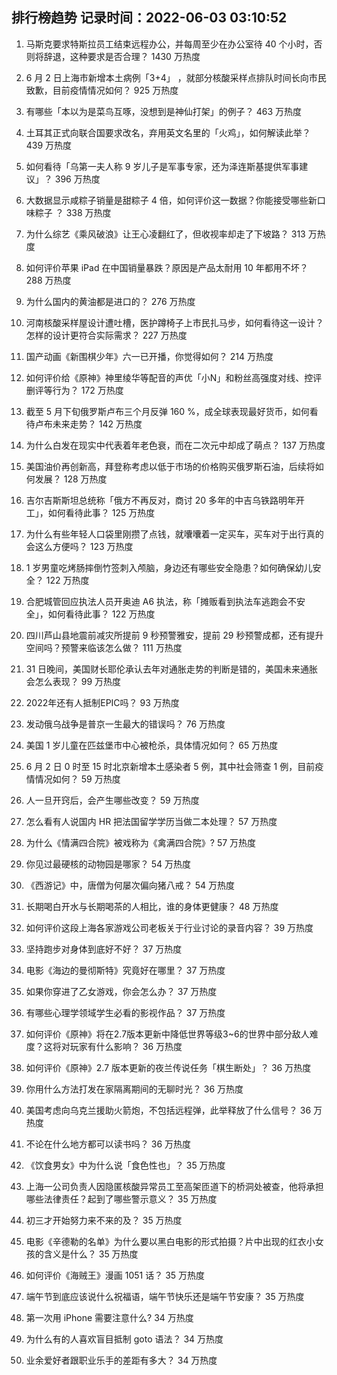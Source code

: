 
## 排行榜趋势 记录时间：2022-06-03 03:10:52
  
  1. 马斯克要求特斯拉员工结束远程办公，并每周至少在办公室待 40 个小时，否则将辞退，这种要求是否合理？ 1430 万热度
    
  2. 6 月 2 日上海市新增本土病例「3+4」 ，就部分核酸采样点排队时间长向市民致歉，目前疫情情况如何？ 925 万热度
    
  3. 有哪些「本以为是菜鸟互啄，没想到是神仙打架」的例子？ 463 万热度
    
  4. 土耳其正式向联合国要求改名，弃用英文名里的「火鸡」，如何解读此举？ 439 万热度
    
  5. 如何看待「乌第一夫人称 9 岁儿子是军事专家，还为泽连斯基提供军事建议」？ 396 万热度
    
  6. 大数据显示咸粽子销量是甜粽子 4 倍，如何评价这一数据？你能接受哪些新口味粽子 ？ 338 万热度
    
  7. 为什么综艺《乘风破浪》让王心凌翻红了，但收视率却走了下坡路？ 313 万热度
    
  8. 如何评价苹果 iPad 在中国销量暴跌？原因是产品太耐用 10 年都用不坏？ 288 万热度
    
  9. 为什么国内的黄油都是进口的？ 276 万热度
    
  10. 河南核酸采样屋设计遭吐槽，医护蹲椅子上市民扎马步，如何看待这一设计？怎样的设计更符合实际需求？ 227 万热度
    
  11. 国产动画《新围棋少年》六一已开播，你觉得如何？ 214 万热度
    
  12. 如何评价给《原神》神里绫华等配音的声优「小N」和粉丝高强度对线、控评删评等行为？ 172 万热度
    
  13. 截至 5 月下旬俄罗斯卢布三个月反弹 160 %，成全球表现最好货币，如何看待卢布未来走势？ 142 万热度
    
  14. 为什么白发在现实中代表着年老色衰，而在二次元中却成了萌点？ 137 万热度
    
  15. 美国油价再创新高，拜登称考虑以低于市场的价格购买俄罗斯石油，后续将如何发展？ 128 万热度
    
  16. 吉尔吉斯斯坦总统称「俄方不再反对，商讨 20 多年的中吉乌铁路明年开工」，如何看待此事？ 125 万热度
    
  17. 为什么有些年轻人口袋里刚攒了点钱，就囔囔着一定买车，买车对于出行真的会这么方便吗？ 123 万热度
    
  18. 1 岁男童吃烤肠摔倒竹签刺入颅脑，身边还有哪些安全隐患？如何确保幼儿安全？ 122 万热度
    
  19. 合肥城管回应执法人员开奥迪 A6 执法，称「摊贩看到执法车逃跑会不安全」，如何看待此事？ 122 万热度
    
  20. 四川芦山县地震前减灾所提前 9 秒预警雅安，提前 29 秒预警成都，还有提升空间吗？预警来临该怎么做？ 111 万热度
    
  21. 31 日晚间，美国财长耶伦承认去年对通胀走势的判断是错的，美国未来通胀会怎么表现？ 99 万热度
    
  22. 2022年还有人抵制EPIC吗？ 93 万热度
    
  23. 发动俄乌战争是普京一生最大的错误吗？ 76 万热度
    
  24. 美国 1 岁儿童在匹兹堡市中心被枪杀，具体情况如何？ 65 万热度
    
  25. 6 月 2 日 0 时至 15 时北京新增本土感染者 5 例，其中社会筛查 1 例，目前疫情情况如何？ 59 万热度
    
  26. 人一旦开窍后，会产生哪些改变？ 59 万热度
    
  27. 怎么看有人说国内 HR 把法国留学学历当做二本处理？ 57 万热度
    
  28. 为什么《情满四合院》被戏称为《禽满四合院》? 57 万热度
    
  29. 你见过最硬核的动物园是哪家？ 54 万热度
    
  30. 《西游记》中，唐僧为何屡次偏向猪八戒？ 54 万热度
    
  31. 长期喝白开水与长期喝茶的人相比，谁的身体更健康？ 48 万热度
    
  32. 如何评价这段上海各家游戏公司老板关于行业讨论的录音内容？ 39 万热度
    
  33. 坚持跑步对身体到底好不好？ 37 万热度
    
  34. 电影《海边的曼彻斯特》究竟好在哪里？ 37 万热度
    
  35. 如果你穿进了乙女游戏，你会怎么办？ 37 万热度
    
  36. 有哪些心理学领域学生必看的影视作品？ 37 万热度
    
  37. 如何评价《原神》将在2.7版本更新中降低世界等级3~6的世界中部分敌人难度？这将对玩家有什么影响？ 36 万热度
    
  38. 如何评价《原神》2.7 版本更新的夜兰传说任务「棋生断处」？ 36 万热度
    
  39. 你用什么方法打发在家隔离期间的无聊时光？ 36 万热度
    
  40. 美国考虑向乌克兰援助火箭炮，不包括远程弹，此举释放了什么信号？ 36 万热度
    
  41. 不论在什么地方都可以读书吗？ 36 万热度
    
  42. 《饮食男女》中为什么说「食色性也」？ 35 万热度
    
  43. 上海一公司负责人因隐匿核酸异常员工至高架匝道下的桥洞处被查，他将承担哪些法律责任？起到了哪些警示意义？ 35 万热度
    
  44. 初三才开始努力来不来的及？ 35 万热度
    
  45. 电影《辛德勒的名单》为什么要以黑白电影的形式拍摄？片中出现的红衣小女孩的含义是什么？ 35 万热度
    
  46. 如何评价《海贼王》漫画 1051 话？ 35 万热度
    
  47. 端午节到底应该说什么祝福语，端午节快乐还是端午节安康？ 35 万热度
    
  48. 第一次用 iPhone 需要注意什么? 34 万热度
    
  49. 为什么有的人喜欢盲目抵制 goto 语法？ 34 万热度
    
  50. 业余爱好者跟职业乐手的差距有多大？ 34 万热度
    